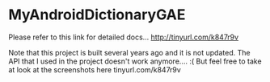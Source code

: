 MyAndroidDictionaryGAE
======================

Please refer to this link for detailed docs...   http://tinyurl.com/k847r9v


Note that this project is built several years ago and it is not updated. The API that I used in the project doesn't work anymore.... :(  But feel free to take at look at the screenshots here tinyurl.com/k847r9v
